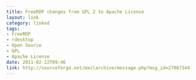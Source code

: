 ```yaml
---
title: FreeRDP changes from GPL 2 to Apache License
layout: link
category: linked
tags:
- FreeRDP
- rdesktop
- Open Source
- GPL
- Apache License
date: 2011-02-22T09:46
link: http://sourceforge.net/mailarchive/message.php?msg_id=27067344
---
```


